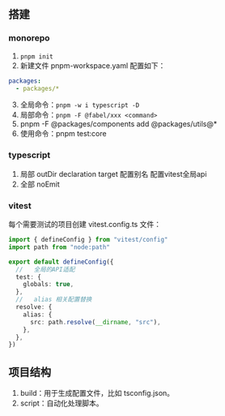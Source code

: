 ## 搭建

### monorepo

1. `pnpm init`
2. 新建文件 pnpm-workspace.yaml
   配置如下：

```yaml
packages:
  - packages/*
```

3. 全局命令：`pnpm -w i typescript -D`
4. 局部命令：`pnpm -F @fabel/xxx <command>`
5. pnpm -F @packages/components add @packages/utils@\*
6. 使用命令：pnpm test:core

### typescript

1. 局部
   outDir
   declaration
   target
   配置别名
   配置vitest全局api
2. 全部
   noEmit

### vitest

每个需要测试的项目创建 vitest.config.ts 文件：

```ts
import { defineConfig } from "vitest/config"
import path from "node:path"

export default defineConfig({
  //   全局的API适配
  test: {
    globals: true,
  },
  //   alias 相关配置替换
  resolve: {
    alias: {
      src: path.resolve(__dirname, "src"),
    },
  },
})
```

## 项目结构

1. build：用于生成配置文件，比如 tsconfig.json。
2. script：自动化处理脚本。
